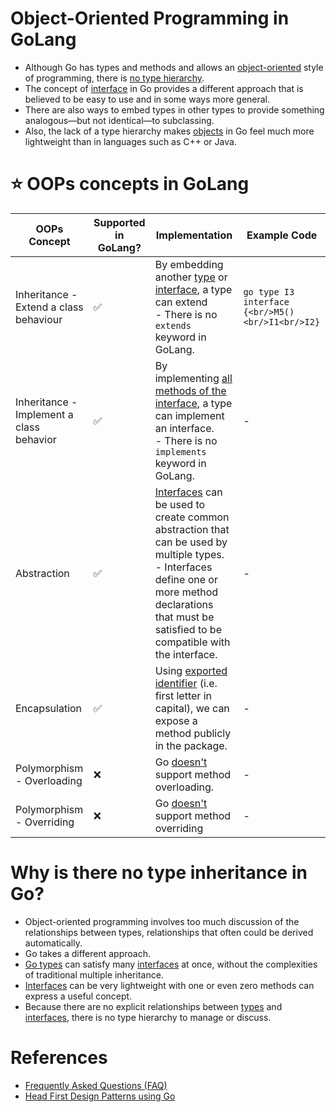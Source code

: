 # Object-Oriented Programming in GoLang
- Although Go has types and methods and allows an [object-oriented](https://github.com/Anshul619/LLD-OOPs-Design-Patterns/blob/main/OOP.md) style of programming, there is [no type hierarchy](https://staff.fnwi.uva.nl/a.j.p.heck/Courses/JAVAcourse/ch3/s1.html). 
- The concept of [interface](https://medium.com/@ubale.vikas9/interface-in-oops-6eae3731c242) in Go provides a different approach that is believed to be easy to use and in some ways more general. 
- There are also ways to embed types in other types to provide something analogous—but not identical—to subclassing.
- Also, the lack of a type hierarchy makes [objects](https://www.techtarget.com/searchapparchitecture/definition/object-oriented-programming-OOP) in Go feel much more lightweight than in languages such as C++ or Java.

# :star: OOPs concepts in GoLang

| OOPs Concept                             | Supported in GoLang? | Implementation                                                                                                                                                                                                                                                                                        | Example Code                                         |
|------------------------------------------|----------------------|-------------------------------------------------------------------------------------------------------------------------------------------------------------------------------------------------------------------------------------------------------------------------------------------------------|------------------------------------------------------|
| Inheritance - Extend a class behaviour   | :white_check_mark:   | By embedding another [type](TypesGo.md) or [interface](Interfaces.md), a type can extend<br/>- There is no `extends` keyword in GoLang.                                                                                                                                                               | ```go type I3 interface {<br/>M5()<br/>I1<br/>I2}``` |
| Inheritance - Implement a class behavior | :white_check_mark:   | By implementing [all methods of the interface](https://go.dev/doc/faq#implements_interface), a type can implement an interface.<br/>- There is no `implements` keyword in GoLang.                                                                                                                     | -                                                    |
| Abstraction                              | :white_check_mark:   | [Interfaces](https://www.golangprograms.com/example-of-abstraction-using-interfaces-in-golang.html) can be used to create common abstraction that can be used by multiple types. <br/>- Interfaces define one or more method declarations that must be satisfied to be compatible with the interface. | -                                                    |
| Encapsulation                            | :white_check_mark:   | Using [exported identifier](https://www.geeksforgeeks.org/encapsulation-in-golang/) (i.e. first letter in capital), we can expose a method publicly in the package.                                                                                                                                   | -                                                    |
| Polymorphism - Overloading               | :x:                  | Go [doesn't](https://go.dev/doc/faq#overloading) support method overloading.                                                                                                                                                                                                                          | -                                                    |
| Polymorphism - Overriding                | :x:                  | Go [doesn't](https://stackoverflow.com/questions/38123911/golang-method-override) support method overriding                                                                                                                                                                                           | -                                                    |

# Why is there no type inheritance in Go?
- Object-oriented programming involves too much discussion of the relationships between types, relationships that often could be derived automatically.
- Go takes a different approach.
- [Go types](TypesGo.md) can satisfy many [interfaces](Interfaces.md) at once, without the complexities of traditional multiple inheritance.
- [Interfaces](Interfaces.md) can be very lightweight with one or even zero methods can express a useful concept.
- Because there are no explicit relationships between [types](TypesGo.md) and [interfaces](Interfaces.md), there is no type hierarchy to manage or discuss.

# References
- [Frequently Asked Questions (FAQ)](https://go.dev/doc/faq)
- [Head First Design Patterns using Go](https://faun.pub/head-first-design-patterns-using-go-1-welcome-to-design-patterns-the-strategy-pattern-6cbd940e113a)
